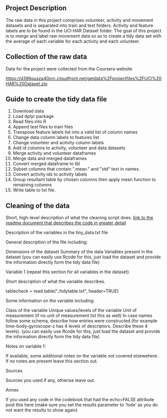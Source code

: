 ## Project Description

The raw data in this project comprises volunteer, activity and movement datasets and is separated into train and test folders. Activity and feature labels are to be found in the UCI HAR Dataset folder. The goal of this project is to merge and label raw movement data so as to create a tidy data set with the average of each variable for each activity and each volunteer. 

## Collection of the raw data

Data for the project were collected from the Coursera website

https://d396qusza40orc.cloudfront.net/getdata%2Fprojectfiles%2FUCI%20HAR%20Dataset.zip 

## Guide to create the tidy data file

1. Download data
2. Load dplyr package
3. Read files into R
4. Append test files to train files
5. Transpose feature labels list into a valid list of column names
6. Change data column labels to features list
7. Change volunteer and activity column labels
8. Add id columns to activity, volunteer and data datasets
9. Merge activity and volunteer dataframes
10. Merge data and merged dataframes
11. Convert merged dataframe to tbl
12. Subset columns that contain ".mean." and "std" text in names.
13. Convert activity ids to activity labels
14. Group resultant table by chosen columns then apply mean function to remaining columns
15. Write table to txt file.

## Cleaning of the data

Short, high-level description of what the cleaning script does. [link to the readme document that describes the code in greater detail]()

Description of the variables in the tiny_data.txt file

General description of the file including:

Dimensions of the dataset
Summary of the data
Variables present in the dataset
(you can easily use Rcode for this, just load the dataset and provide the information directly form the tidy data file)

Variable 1 (repeat this section for all variables in the dataset)

Short description of what the variable describes.

tablecheck = read.table("./tidytable.txt", header=TRUE)


Some information on the variable including:

Class of the variable
Unique values/levels of the variable
Unit of measurement (if no unit of measurement list this as well)
In case names follow some schema, describe how entries were constructed (for example time-body-gyroscope-z has 4 levels of descriptors. Describe these 4 levels).
(you can easily use Rcode for this, just load the dataset and provide the information directly form the tidy data file)

Notes on variable 1:

If available, some additional notes on the variable not covered elsewehere. If no notes are present leave this section out.

Sources

Sources you used if any, otherise leave out.

Annex

If you used any code in the codebook that had the echo=FALSE attribute post this here (make sure you set the results parameter to 'hide' as you do not want the results to show again)